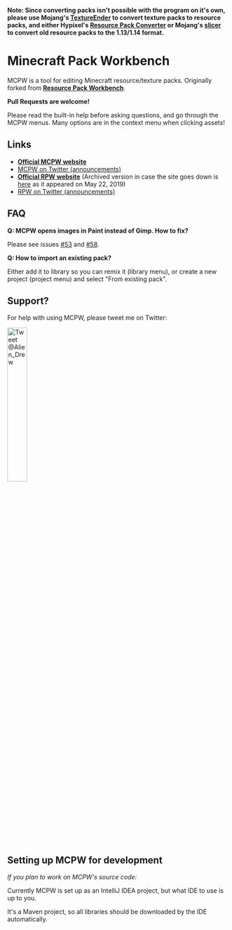 **Note: Since converting packs isn't possible with the program on it's own, please use Mojang's [TextureEnder](https://github.com/Mojang/TextureEnder) to convert texture packs to resource packs, and either Hypixel's [Resource Pack Converter](https://github.com/HypixelDev/ResourcePackConverter) or Mojang's [slicer](https://github.com/Mojang/slicer) to convert old resource packs to the 1.13/1.14 format.**

# Minecraft Pack Workbench

MCPW is a tool for editing Minecraft resource/texture packs.
Originally forked from [**Resource Pack Workbench**](https://github.com/mcRPW/rpw).

**Pull Requests are welcome!**

Please read the built-in help before asking questions, and go through the MCPW menus.
Many options are in the context menu when clicking assets!

## Links
- [**Official MCPW website**](https://thealiendrew.github.io/mc-pack-workbench)
- [MCPW on Twitter (announcements)](https://twitter.com/Alien_Drew)
- [**Official RPW website**](https://mcrpw.github.io/) (Archived version in case the site goes down is [here](https://web.archive.org/web/20190522074541/https://mcrpw.github.io/) as it appeared on May 22, 2019)
- [RPW on Twitter (announcements)](https://twitter.com/RPWapp)

## FAQ

**Q: MCPW opens images in Paint instead of Gimp. How to fix?**

Please see issues [#53](https://github.com/mcRPW/rpw/issues/53) and [#58](https://github.com/mcRPW/rpw/issues/58).

**Q: How to import an existing pack?**

Either add it to library so you can remix it (library menu), or create a new project (project menu) and select "From existing pack".

## Support?

For help with using MCPW, please tweet me on Twitter:

[<img src="https://i.postimg.cc/rpk5KGJt/tweet-to-alien-drew.png" alt="Tweet @Alien_Drew" width="30%">](https://twitter.com/intent/tweet?screen_name=Alien_Drew&ref_src=twsrc%5Etfw)

## Setting up MCPW for development

*If you plan to work on MCPW's source code:*

Currently MCPW is set up as an IntelliJ IDEA project, but what IDE to use is up to you.

It's a Maven project, so all libraries should be downloaded by the IDE automatically.
